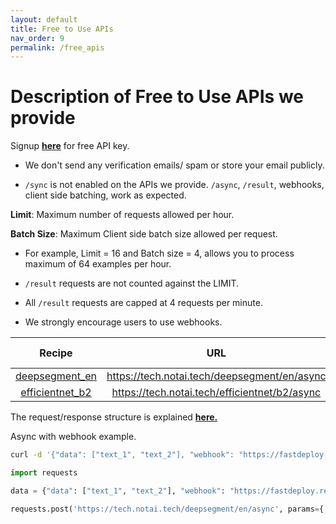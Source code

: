 ```yaml
---
layout: default
title: Free to Use APIs
nav_order: 9
permalink: /free_apis
---
```


# Description of Free to Use APIs we provide

Signup [**here**](https://tech.notai.tech/signup) for free API key.

- We don't send any verification emails/ spam or store your email publicly.

- `/sync` is not enabled on the APIs we provide. `/async`, `/result`, webhooks, client side batching, work as expected.

**Limit**: Maximum number of requests allowed per hour.

**Batch Size**: Maximum Client side batch size allowed per request.

- For example, Limit = 16 and Batch size = 4, allows you to process maximum of 64 examples per hour.

- `/result` requests are not counted against the LIMIT.
- All `/result` requests are capped at 4 requests per minute.
- We strongly encourage users to use webhooks.  

| Recipe                                                                    | URL                                              | Limit| Batch Size |
|:-------------------------------------------------------------------------:|:------------------------------------------------:|:----:|:----------:|
|[deepsegment_en](https://fastdeploy.notai.tech/recipes#deepsegment_enfrit) |https://tech.notai.tech/deepsegment/en/async      |64|16|
|[efficientnet_b2]()                                                        |https://tech.notai.tech/efficientnet/b2/async     |16|4|


The request/response structure is explained [**here.**](https://fastdeploy.notai.tech/api)

Async with webhook example.
```bash
curl -d '{"data": ["text_1", "text_2"], "webhook": "https://fastdeploy.requestcatcher.com"}' -H "Content-Type: application/json" "https://tech.notai.tech/deepsegment/en/async?api_key=API_KEY"
```

```python
import requests

data = {"data": ["text_1", "text_2"], "webhook": "https://fastdeploy.requestcatcher.com"}

requests.post('https://tech.notai.tech/deepsegment/en/async', params={'api_key': API_KEY}, json=data).json()
```
